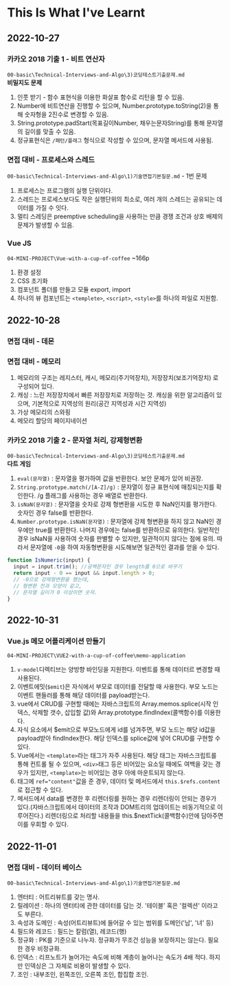 # This Is What I've Learnt

## 2022-10-27

### 카카오 2018 기출 1 - 비트 연산자

`00-basic\Technical-Interviews-and-Algo\3)코딩테스트기출문제.md`  
**비밀지도 문제**

1. 인풋 받기 - 함수 표현식을 이용한 화살표 함수로 리턴을 할 수 있음.
2. Number에 비트연산을 진행할 수 있으며, Number.prototype.toString(2)을 통해 숫자형을 2진수로 변경할 수 있음.
3. String.prototype.padStart(목표길이Number, 채우는문자String)를 통해 문자열의 길이를 맞출 수 있음.
4. 정규표현식은 `/패턴/플래그` 형식으로 작성할 수 있으며, 문자열 메서드에 사용됨.

### 면접 대비 - 프로세스와 스레드

`00-basic\Technical-Interviews-and-Algo\1)기술면접기본질문.md` - 1번 문제

1. 프로세스는 프로그램의 실행 단위이다.
2. 스레드는 프로세스보다도 작은 실행단위의 최소로, 여러 개의 스레드는 공유되는 데이터를 가질 수 잇다.
3. 멀티 스레딩은 preemptive scheduling을 사용하는 만큼 경쟁 조건과 상호 배제의 문제가 발생할 수 있음.

### Vue JS

`04-MINI-PROJECT\Vue-with-a-cup-of-coffee` ~166p

1. 환경 설정
2. CSS 초기화
3. 컴포넌트 폴더를 만들고 모듈 export, import
4. 하나의 뷰 컴포넌트는 `<templete>`, `<script>`, `<style>`를 하나의 파일로 지원함.

## 2022-10-28

### 면접 대비 - 데몬

### 면접 대비 - 메모리

1. 메모리의 구조는 레지스터, 캐시, 메모리(주기억장치), 저장장치(보조기억장치) 로 구성되어 있다.
2. 캐싱 : 느린 저장장치에서 빠른 저장장치로 저장하는 것. 캐싱을 위한 알고리즘이 있으며, 기본적으로 지역성의 원리(공간 지역성과 시간 지역성)
3. 가상 메모리의 스와핑
4. 메모리 할당의 페이지네이션

### 카카오 2018 기출 2 - 문자열 처리, 강제형변환

`00-basic\Technical-Interviews-and-Algo\3)코딩테스트기출문제.md`  
**다트 게임**

1. `eval(문자열)` : 문자열을 평가하여 값을 반환한다. 보안 문제가 있어 비권장.
2. `String.prototype.match(/[A-Z]/g)` : 문자열이 정규 표현식에 매칭되는지를 확인한다. /g 플래그를 사용하는 경우 배열로 반환한다.
3. `isNaN(문자열)` : 문자열을 숫자로 강제 형변환을 시도한 후 NaN인지를 평가한다. 숫자인 경우 false를 반환한다.
4. `Number.prototype.isNaN(문자열)` : 문자열에 강제 형변환을 하지 않고 NaN인 경우에만 true를 반환한다. 나머지 경우에는 false를 반환하므로 유의한다.
   일반적인 경우 isNaN을 사용하여 숫자를 판별할 수 있지만, 일관적이지 않다는 점에 유의.
   따라서 문자열에 `-0`을 하여 자동형변환을 시도해보면 일관적인 결과를 얻을 수 있다.

```js
function IsNumeric(input) {
  input = input.trim(); //공백문자인 경우 length를 0으로 바꾸기
  return input - 0 == input && input.length > 0;
  // -0으로 강제형변환을 했는데,
  // 형변환 전과 모양이 같고,
  // 문자열 길이가 0 이상이면 숫자.
}
```

## 2022-10-31
### Vue.js 메모 어플리케이션 만들기
`04-MINI-PROJECT\VUE2-with-a-cup-of-coffee\memo-application`
1. `v-model`디렉티브는 양방향 바인딩을 지원한다. 이벤트를 통해 데이터르 변경할 때 사용된다. 
2. 이벤트에밋(`$emit`)은 자식에서 부모로 데이터를 전달할 때 사용한다. 부모 노드는 이벤트 핸들러를 통해 해당 데이터를 payload받는다. 
3. vue에서 CRUD를 구현할 때에는 자바스크립트의 Array.memos.splice(시작 인덱스, 삭제할 갯수, 삽입할 값)와 Array.prototype.findIndex(콜백함수)를 이용한다.
4. 자식 요소에서 $emit으로 부모노드에게 id를 넘겨주면, 부모 노드는 해당 id값을 payload받아 findIndex한다. 해당 인덱스를 splice값에 넣어 CRUD를 구현할 수 있다.  
5. Vue에서는 `<template>`라는 태그가 자주 사용된다. 해당 태그는 자바스크립트를 통해 컨트롤 될 수 있으며, `<div>`태그 등은 비어있는 요소일 때에도 여백을 갖는 경우가 있지만, `<template>`는 비어있는 경우 아에 마운트되지 않는다.
6. 태그에 `ref="content"`값을 준 경우, 데이터 및 메서드에서 `this.$refs.content`로 접근할 수 있다.
7. 메서드에서 data를 변경한 후 리렌더링를 원하는 경우 리렌더링이 안되는 경우가 있다.(자바스크립트에서 데이터의 조작과 DOM트리의 업데이트는 비동기적으로 이루어진다.) 리렌더링으로 처리할 내용들을 this.$nextTick(콜백함수)안에 담아주면 이를 우회할 수 있다.

## 2022-11-01
### 면접 대비 - 데이터 베이스
`00-basic\Technical-Interviews-and-Algo\1)기술면접기본질문.md`
1. 엔터티 : 어트리뷰트를 갖는 명사.
2. 릴레이션 : 하나의 엔터티에 관한 데이터를 담는 것. '테이블' 혹은 '컬렉션' 이라고도 부른다.  
3. 속성과 도메인 : 속성(어트리뷰트)에 들어갈 수 있는 범위를 도메인('남', '녀' 등)
4. 필드와 레코드 : 필드는 칼럼(열), 레코드(행)
5. 정규화 : PK를 기준으로 나누자. 정규화가 무조건 성능을 보장하지는 않는다. 필요한 경우 비정규화. 
6. 인덱스 : 리프노트가 늘어가는 속도에 비해 계층이 늘어나는 속도가 4배 적다. 하지만 인덱싱은 그 자체로 비용이 발생할 수 있다.
7. 조인 : 내부조인, 왼쪽조인, 오른쪽 조인, 합집합 조인.

